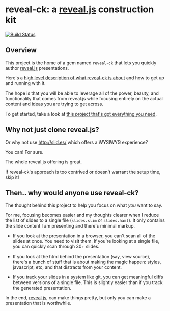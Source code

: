 # reveal-ck: a [reveal.js][reveal-js] construction kit

[![Build Status][travis-reveal-ck-badge]](https://travis-ci.org/jedcn/reveal-ck)

## Overview

This project is the home of a gem named `reveal-ck` that lets you
quickly author [reveal.js](http://lab.hakim.se/reveal-js/)
presentations.

Here's a
[high level description of what reveal-ck is about][jedcn-reveal-ck]
and how to get up and running with it.

The hope is that you will be able to leverage all of the power,
beauty, and functionality that comes from reveal.js while focusing
entirely on the actual content and ideas you are trying to get across.

To get started, take a look at
[this project that's got everything you need][github-jedcn-reveal-ck-template].

## Why not just clone reveal.js?

Or why not use http://slid.es/ which offers a WYSIWYG experience?

You can! For sure.

The whole reveal.js offering is great.

If reveal-ck's approach is too contrived or doesn't warrant the setup
time, skip it!

## Then.. why would anyone use reveal-ck?

The thought behind this project to help you focus on what *you* want
to say.

For me, focusing becomes easier and my thoughts clearer when I reduce
the list of slides to a single file (`slides.slim` or
`slides.haml`). It only contains the slide content I am presenting and
there's minimal markup.

* If you look at the presentation in a browser, you can't scan all of
  the slides at once. You need to visit them. If you're looking at a
  single file, you can quickly scan through 30+ slides.

* If you look at the html behind the presentation (say, view source),
  there's a bunch of stuff that is about making the magic happen:
  styles, javascript, etc, and that distracts from your content.

* If you track your slides in a system like git, you can get
  meaningful diffs between versions of a single file. This is slightly
  easier than if you track the generated presentation.

In the end, [reveal.js][reveal-js], can make things pretty, but only
you can make a presentation that is worthwhile.

[jedcn-reveal-ck]: http://jedcn.com/posts/reveal-ck
[github-jedcn-reveal-ck-template]: http://github.com/jedcn/reveal-ck-template
[reveal-js]: http://lab.hakim.se/reveal-js
[travis-reveal-ck-badge]: https://travis-ci.org/jedcn/reveal-ck.png

